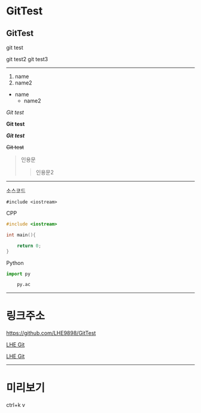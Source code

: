 # GitTest
## GitTest
git test

git test2
git test3

***

1. name
2. name2

- name
    - name2

*Git test*

**Git test**

***Git test***

~~Git test~~

> 인용문
>> 인용문2

***
소스코드

`#include <iostream>`

CPP
```cpp
#include <iostream>

int main(){

    return 0;
}
```

Python
```python
import py

    py.ac

```

***

# 링크주소

<https://github.com/LHE9898/GitTest>

[LHE Git](https://github.com/LHE9898/GitTest)

[LHE Git](https://github.com/LHE9898/GitTest, "깃헙")

***
# 미리보기
ctrl+k v